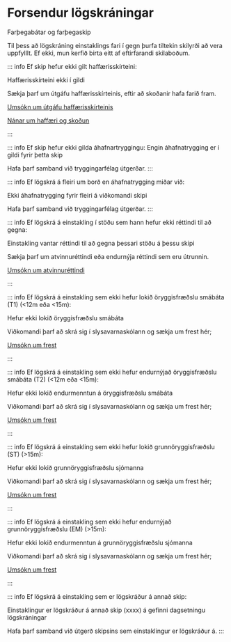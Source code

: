 # Forsendur lögskráningar

<span class="badge-big blue">Farþegabátar og farþegaskip</span>


Til þess að lögskráning einstaklings fari í gegn þurfa tiltekin skilyrði að vera uppfylllt. Ef ekki, mun kerfið birta eitt af eftirfarandi skilaboðum.


::: info Ef skip hefur ekki gilt haffærisskírteini:

<span class="badge-big yellow-l">Haffærisskírteini ekki í gildi</span>

Sækja þarf um útgáfu haffærisskírteinis, eftir að skoðanir hafa farið fram.

[Umsókn um útgáfu haffærisskírteinis](https://eydublod.samgongustofa.is/20635888850250541156)

[Nánar um haffæri og skoðun](https://www.samgongustofa.is/siglingar/krofur-til-skipa/haffaeri-og-skodun)

:::


::: info Ef skip hefur ekki gilda áhafnartryggingu:
<span class="badge-big yellow-l">Engin áhafnatrygging er í gildi fyrir þetta skip</span>

Hafa þarf samband við tryggingarfélag útgerðar.
:::

::: info Ef lögskrá á fleiri um borð en áhafnatrygging miðar við:

<span class="badge-big yellow-l">Ekki áhafnatrygging fyrir fleiri á viðkomandi skipi</span>

Hafa þarf samband við tryggingarfélag útgerðar.
:::



::: info Ef lögskrá á einstakling í stöðu sem hann hefur ekki réttindi til að gegna:

<span class="badge-big yellow-l">Einstakling vantar réttindi til að gegna þessari stöðu á þessu skipi
</span>

Sækja þarf um atvinnuréttindi eða endurnýja réttindi sem eru útrunnin.

[Umsókn um atvinnuréttindi](https://innskraning.island.is/?id=eydubl.samgongustofa.is&Au-thID=e1311348-7944-4ac2-a938-4a4aefaa7244)

:::


::: info Ef lögskrá á einstakling sem ekki hefur lokið öryggisfræðslu smábáta (T1) (<12m eða <15m):

<span class="badge-big yellow-l">Hefur ekki lokið öryggisfræðslu smábáta</span>

Viðkomandi þarf að skrá sig í slysavarnaskólann og sækja um frest hér;

[Umsókn um frest](https://eydublod.samgongustofa.is/26635894123012325331)

:::


::: info Ef lögskrá á einstakling sem ekki hefur endurnýjað öryggisfræðslu smábáta (T2) (<12m eða <15m):

<span class="badge-big yellow-l">Hefur ekki lokið endurmenntun á öryggisfræðslu smábáta</span>

Viðkomandi þarf að skrá sig í slysavarnaskólann og sækja um frest hér;

[Umsókn um frest](https://eydublod.samgongustofa.is/26635894123012325331)

:::



::: info Ef lögskrá á einstakling sem ekki hefur lokið grunnöryggisfræðslu (ST) (>15m):

<span class="badge-big yellow-l">Hefur ekki lokið grunnöryggisfræðslu sjómanna</span>

Viðkomandi þarf að skrá sig í slysavarnaskólann og sækja um frest hér;

[Umsókn um frest](https://eydublod.samgongustofa.is/26635894123012325331)

:::


::: info Ef lögskrá á einstakling sem ekki hefur endurnýjað grunnöryggisfræðslu (EM) (>15m):

<span class="badge-big yellow-l">Hefur ekki lokið endurmenntun á grunnöryggisfræðslu sjómanna</span>

Viðkomandi þarf að skrá sig í slysavarnaskólann og sækja um frest hér;

[Umsókn um frest](https://eydublod.samgongustofa.is/26635894123012325331)

:::


::: info Ef lögskrá á einstakling sem er lögskráður á annað skip:

<span class="badge-big yellow-l">Einstaklingur er lögskráður á annað skip (xxxx) á gefinni dagsetningu lögskráningar</span>

Hafa þarf samband við útgerð skipsins sem einstaklingur er lögskráður á.
:::